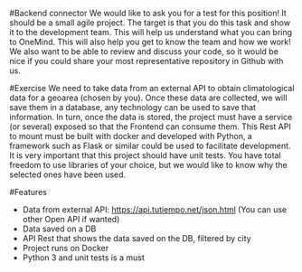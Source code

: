 
#Backend connector
We would like to ask you for a test for this position! It should be a small agile project.
The target is that you do this task and show it to the development team. This will help us understand what you can bring to OneMind. This will also help you get to know the team and how we work!
We also want to be able to review and discuss your code, so it would be nice if you could share your most representative repository in Github with us.

#Exercise
We need to take data from an external API to obtain climatological data for a geoarea (chosen by you). Once these data are collected, we will save them in a database, any technology can be used to save that information. In turn, once the data is stored, the project must have a service (or several) exposed so that the Frontend can consume them. This Rest API to mount must be built with docker and developed with Python, a framework such as Flask or similar could be used to facilitate development.
It is very important that this project should have unit tests. You have total freedom to use libraries of your choice, but we would like to know why the selected ones have been used.

#Features
* Data from external API: https://api.tutiempo.net/json.html (You can use other Open API if wanted)
* Data saved on a DB
* API Rest that shows the data saved on the DB, filtered by city
* Project runs on Docker
* Python 3 and unit tests is a must
